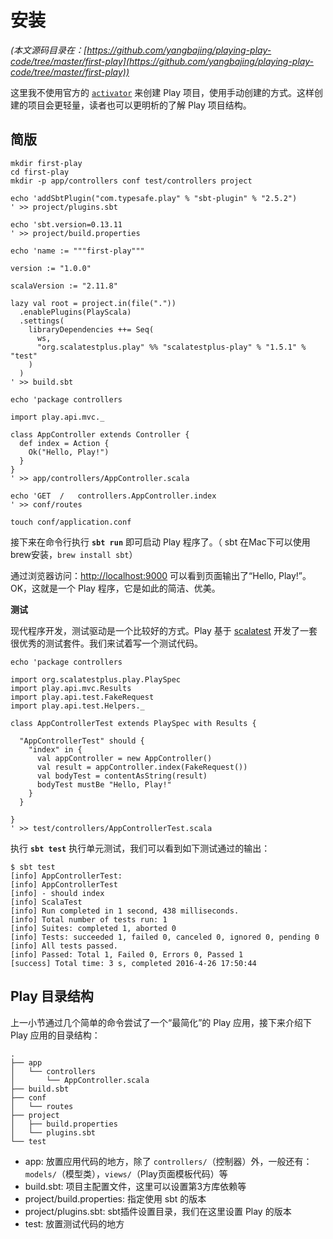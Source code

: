 # 安装

*(本文源码目录在：[https://github.com/yangbajing/playing-play-code/tree/master/first-play](https://github.com/yangbajing/playing-play-code/tree/master/first-play))*

这里我不使用官方的 [`activator`](https://www.lightbend.com/community/core-tools/activator-and-sbt) 来创建 Play 项目，使用手动创建的方式。这样创建的项目会更轻量，读者也可以更明析的了解 Play 项目结构。

## 简版

```
mkdir first-play
cd first-play
mkdir -p app/controllers conf test/controllers project

echo 'addSbtPlugin("com.typesafe.play" % "sbt-plugin" % "2.5.2")
' >> project/plugins.sbt

echo 'sbt.version=0.13.11
' >> project/build.properties

echo 'name := """first-play"""

version := "1.0.0"

scalaVersion := "2.11.8"

lazy val root = project.in(file("."))
  .enablePlugins(PlayScala)
  .settings(
    libraryDependencies ++= Seq(
      ws,
      "org.scalatestplus.play" %% "scalatestplus-play" % "1.5.1" % "test"
    )
  )
' >> build.sbt

echo 'package controllers

import play.api.mvc._

class AppController extends Controller {
  def index = Action {
    Ok("Hello, Play!")
  }
}
' >> app/controllers/AppController.scala

echo 'GET  /   controllers.AppController.index
' >> conf/routes

touch conf/application.conf
```

接下来在命令行执行 **`sbt run`** 即可启动 Play 程序了。（ sbt 在Mac下可以使用brew安装，`brew install sbt`）

通过浏览器访问：[http://localhost:9000](http://localhost:9000) 可以看到页面输出了“Hello, Play!”。OK，这就是一个 Play 程序，它是如此的简洁、优美。

**测试**

现代程序开发，测试驱动是一个比较好的方式。Play 基于 [scalatest](http://scalatest.org) 开发了一套很优秀的测试套件。我们来试着写一个测试代码。

```
echo 'package controllers

import org.scalatestplus.play.PlaySpec
import play.api.mvc.Results
import play.api.test.FakeRequest
import play.api.test.Helpers._

class AppControllerTest extends PlaySpec with Results {

  "AppControllerTest" should {
    "index" in {
      val appController = new AppController()
      val result = appController.index(FakeRequest())
      val bodyTest = contentAsString(result)
      bodyTest mustBe "Hello, Play!"
    }
  }

}
' >> test/controllers/AppControllerTest.scala
```

执行 **`sbt test`** 执行单元测试，我们可以看到如下测试通过的输出：

```
$ sbt test
[info] AppControllerTest:
[info] AppControllerTest
[info] - should index
[info] ScalaTest
[info] Run completed in 1 second, 438 milliseconds.
[info] Total number of tests run: 1
[info] Suites: completed 1, aborted 0
[info] Tests: succeeded 1, failed 0, canceled 0, ignored 0, pending 0
[info] All tests passed.
[info] Passed: Total 1, Failed 0, Errors 0, Passed 1
[success] Total time: 3 s, completed 2016-4-26 17:50:44
```

## Play 目录结构

上一小节通过几个简单的命令尝试了一个“最简化”的 Play 应用，接下来介绍下 Play 应用的目录结构：

```
.
├── app
│   └── controllers
│       └── AppController.scala
├── build.sbt
├── conf
│   └── routes
├── project
│   ├── build.properties
│   └── plugins.sbt
└── test
```

- app: 放置应用代码的地方，除了 `controllers/`（控制器）外，一般还有：`models/`（模型类），`views/`（Play页面模板代码）等
- build.sbt: 项目主配置文件，这里可以设置第3方库依赖等
- project/build.properties: 指定使用 sbt 的版本
- project/plugins.sbt: sbt插件设置目录，我们在这里设置 Play 的版本
- test: 放置测试代码的地方

